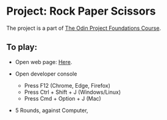 # Project: Rock Paper Scissors

The project is a part of [The Odin Project Foundations Course](https://www.theodinproject.com/lessons/foundations-rock-paper-scissors).

## To play:
- Open web page: [Here](https://jnhnee.github.io/odin-rock-paper-scissors-game/).
- Open developer console
    - Press F12 (Chrome, Edge, Firefox)
    - Press Ctrl + Shift + J (Windows/Linux)
    - Press Cmd + Option + J (Mac)

- 5 Rounds, against Computer,